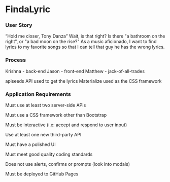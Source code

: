 # FindaLyric


### User Story

“Hold me closer, Tony Danza”
Wait, is that right?
Is there "a bathroom on the right", or "a bad moon on the rise?"
As a music aficionado, I want to find lyrics to my favorite songs so that I can tell that guy he has the wrong lyrics.

### Process

Krishna - back-end
Jason - front-end
Matthew - jack-of-all-trades

apiseeds API used to get the lyrics
Materialize used as the CSS framework











### Application Requirements

Must use at least two server-side APIs

Must use a CSS framework other than Bootstrap

Must be interactive (i.e: accept and respond to user input)

Use at least one new third-party API

Must have a polished UI

Must meet good quality coding standards

Does not use alerts, confirms or prompts (look into modals)

Must be deployed to GitHub Pages